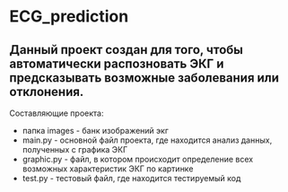 # ECG_prediction
Данный проект создан для того, чтобы автоматически распозновать ЭКГ и предсказывать возможные заболевания или отклонения.
---
Составляющие проекта:
- папка images - банк изображений экг
- main.py - основной файл проекта, где находится анализ данных, полученных с графика ЭКГ
- graphic.py - файл, в котором происходит определение всех возможных характеристик ЭКГ по картинке
- test.py - тестовый файл, где находится тестируемый код
